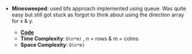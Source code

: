 - **Minesweeped**: used bfs approach implemented using queue. Was quite easy but still got stuck as forgot to think about using the direction array for x & y.

  - **[Code](./Minesweeped.cpp)**  
  - **Time Complexity**: `O(n*m)`  , n = rows & m = colms
  - **Space Complexity**: `O(n*m)`